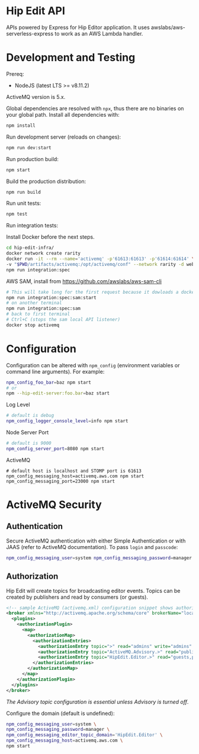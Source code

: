 # Hip Edit API

APIs powered by Express for Hip Editor application. It uses awslabs/aws-serverless-express to work as an AWS Lambda handler.

# Development and Testing

Prereq:

* NodeJS (latest LTS >= v8.11.2)

ActiveMQ version is 5.x.

Global dependencies are resolved with ``npx``, thus there are no binaries on your global path. Install all dependencies with:

```bash
npm install
```

Run development server (reloads on changes):

```bash
npm run dev:start
```

Run production build:

```bash
npm start
```

Build the production distribution:

```bash
npm run build
```

Run unit tests:

```bash
npm test
```

Run integration tests:

Install Docker before the next steps.

```bash
cd hip-edit-infra/
docker network create rarity
docker run -it --rm --name='activemq' -p'61613:61613' -p'61614:61614' \
-v "$PWD/artifacts/activemq:/opt/activemq/conf" --network rarity -d webcenter/activemq
npm run integration:spec
```

AWS SAM, install from https://github.com/awslabs/aws-sam-cli

```bash
# This will take long for the first request because it dowloads a docker image on getting a request.
npm run integration:spec:sam:start
# on another terminal
npm run integration:spec:sam
# back to first terminal
# Ctrl+C (stops the sam local API listener)
docker stop activemq
```

# Configuration

Configuration can be altered with ``npm_config`` (environment variables or command line arguments). For example:
```bash
npm_config_foo_bar=baz npm start
# or
npm --hip-edit-server:foo.bar=baz start
```

Log Level

```bash
# default is debug
npm_config_logger_console_level=info npm start
```

Node Server Port

```bash
# default is 9000
npm_config_server_port=8080 npm start
```

ActiveMQ

```
# default host is localhost and STOMP port is 61613
npm_config_messaging_host=activemq.aws.com npm start
npm_config_messaging_port=23000 npm start
```

# ActiveMQ Security

## Authentication

Secure ActiveMQ authentication with either Simple Authentication or with JAAS (refer to ActiveMQ documentation). To pass ``login`` and ``passcode``:

```bash
npm_config_messaging_user=system npm_config_messaging_password=manager npm start
```

## Authorization

Hip Edit will create topics for broadcasting editor events. Topics can be created by publishers and read by consumers (or guests).

```xml
<!-- sample ActiveMQ (activemq.xml) configuration snippet shows authorization -->
<broker xmlns="http://activemq.apache.org/schema/core" brokerName="localhost" dataDirectory="${activemq.data}">
  <plugins>
    <authorizationPlugin>
      <map>
        <authorizationMap>
          <authorizationEntries>
            <authorizationEntry topic=">" read="admins" write="admins" admin="admins"/>
            <authorizationEntry topic="ActiveMQ.Advisory.>" read="publishers,guests" write="publishers,guests"   admin="publishers,guests" />
            <authorizationEntry topic="HipEdit.Editor.>" read="guests,publishers" write="publishers"          admin="publishers" />
          </authorizationEntries>
        </authorizationMap>
      </map>
    </authorizationPlugin>
  </plugins>
</broker>
```

_The Advisory topic configuration is essential unless Advisory is turned off_.

Configure the domain (default is undefined):
```bash
npm_config_messaging_user=system \
npm_config_messaging_password=manager \
npm_config_messaging_editor_topic_domain='HipEdit.Editor' \
npm_config_messaging_host=activemq.aws.com \
npm start
```
